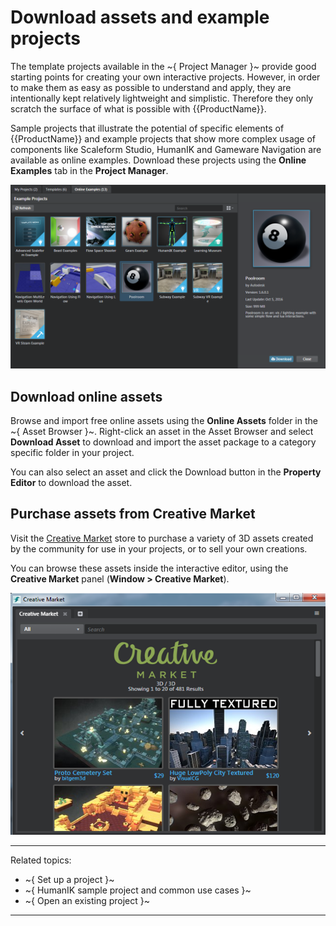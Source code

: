# Download assets and example projects

The template projects available in the ~{ Project Manager }~ provide good starting points for creating your own interactive projects. However, in order to make them as easy as possible to understand and apply, they are intentionally kept relatively lightweight and simplistic. Therefore they only scratch the surface of what is possible with {{ProductName}}.

Sample projects that illustrate the potential of specific elements of {{ProductName}} and example projects that show more complex usage of components like Scaleform Studio, HumanIK and Gameware Navigation are available as online examples. Download these projects using the **Online Examples** tab in the **Project Manager**.

![](../images/online_examples.png)

## Download online assets

Browse and import free online assets using the **Online Assets** folder in the ~{ Asset Browser }~. Right-click an asset in the Asset Browser and select **Download Asset** to download and import the asset package to a category specific folder in your project.

You can also select an asset and click the Download button in the **Property Editor** to download the asset.

## Purchase assets from Creative Market

Visit the [Creative Market](http://www.autodesk.com/stingray-creativemarket-samples) store to purchase a variety of 3D assets created by the community for use in your projects, or to sell your own creations.

You can browse these assets inside the interactive editor, using the **Creative Market** panel (**Window > Creative Market**).

![](../images/cm_windowpanel.png)

---
Related topics:
-	~{ Set up a project }~
-	~{ HumanIK sample project and common use cases }~
-	~{ Open an existing project }~
---
